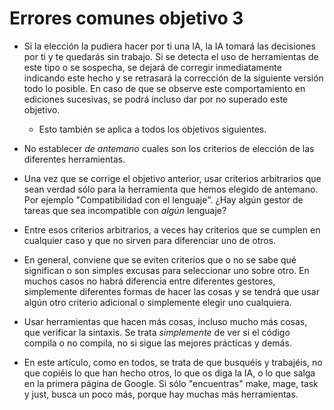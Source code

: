 # Errores comunes objetivo 3

- Si la elección la pudiera hacer por ti una IA, la IA tomará las
  decisiones por ti y te quedarás sin trabajo. Si se detecta el uso de
  herramientas de este tipo o se sospecha, se dejará de corregir inmediatamente
  indicando este hecho y se retrasará la corrección de la siguiente versión todo
  lo posible. En caso de que se observe este comportamiento en ediciones
  sucesivas, se podrá incluso dar por no superado este objetivo.
  - Esto también se aplica a todos los objetivos siguientes.

- No establecer *de antemano* cuales son los criterios de elección de las
  diferentes herramientas.

- Una vez que se corrige el objetivo anterior, usar criterios arbitrarios que
  sean verdad sólo para la herramienta que hemos elegido de antemano. Por
  ejemplo "Compatibilidad con el lenguaje". ¿Hay algún gestor de tareas que sea
  incompatible con *algún* lenguaje?

- Entre esos criterios arbitrarios, a veces hay criterios que se cumplen en
  cualquier caso y que no sirven para diferenciar uno de otros.

- En general, conviene que se eviten criterios que o no se sabe qué significan o
  son simples excusas para seleccionar uno sobre otro. En muchos casos no habrá
  diferencia entre diferentes gestores, simplemente diferentes formas de hacer
  las cosas y se tendrá que usar algún otro criterio adicional o simplemente
  elegir uno cualquiera.

- Usar herramientas que hacen más cosas, incluso mucho más cosas, que verificar
  la sintaxis. Se trata *simplemente* de ver si el código compila o no compila,
  no si sigue las mejores prácticas y demás.

- En este artículo, como en todos, se trata de que busquéis y trabajéis, no que
  copiéis lo que han hecho otros, lo que os diga la IA, o lo que salga en la
  primera página de Google. Si sólo "encuentras" make, mage, task y just, busca
  un poco más, porque hay muchas más herramientas.
